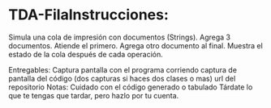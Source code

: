 # TDA-FilaInstrucciones:
Simula una cola de impresión con documentos (Strings).
Agrega 3 documentos.
Atiende el primero.
Agrega otro documento al final.
Muestra el estado de la cola después de cada operación.

Entregables:
Captura pantalla con el programa corriendo
captura de pantalla del código (dos capturas si haces dos clases o mas)
url del repositorio
Notas:
Cuidado con el código generado o tabulado
Tárdate lo que te tengas que tardar, pero hazlo por tu cuenta.
